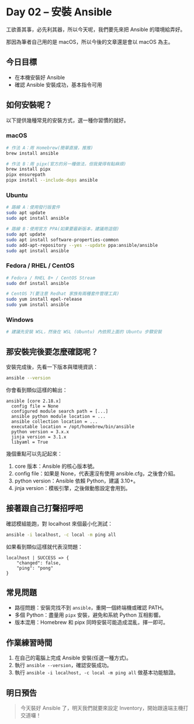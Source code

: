 # Day 02 – 安裝 Ansible
工欲善其事，必先利其器，所以今天呢，我們要先來把 Ansible 的環境給弄好。

那因為筆者自己用的是 macOS，所以今後的文章還是會以 macOS 為主。
## 今日目標
- 在本機安裝好 Ansible
- 確認 Ansible 安裝成功，基本指令可用

## 如何安裝呢？

以下提供幾種常見的安裝方式，選一種你習慣的就好。

### macOS

```bash
# 作法 A：用 Homebrew(簡單直接，推推)
brew install ansible

# 作法 B：用 pipx(官方的另一種做法，但我覺得有點麻煩)
brew install pipx
pipx ensurepath
pipx install --include-deps ansible
```

### Ubuntu

```bash
# 路線 A：使用發行版套件
sudo apt update
sudo apt install ansible

# 路線 B：使用官方 PPA(如果要最新版本，建議用這個)
sudo apt update
sudo apt install software-properties-common
sudo add-apt-repository --yes --update ppa:ansible/ansible
sudo apt install ansible
```

### Fedora / RHEL / CentOS

```bash
# Fedora / RHEL 8+ / CentOS Stream
sudo dnf install ansible

# CentOS 7(要注意 Redhat 家族有兩種套件管理工具)
sudo yum install epel-release
sudo yum install ansible
```

### Windows

```bash
# 建議先安裝 WSL，然後在 WSL (Ubuntu) 內依照上面的 Ubuntu 步驟安裝
```

## 那安裝完後要怎麼確認呢？

安裝完成後，先看一下版本與環境資訊：

```bash
ansible --version
```

你會看到類似這樣的輸出：

```text
ansible [core 2.18.x]
  config file = None
  configured module search path = [...]
  ansible python module location = ...
  ansible collection location = ...
  executable location = /opt/homebrew/bin/ansible
  python version = 3.x.x
  jinja version = 3.1.x
  libyaml = True
```

幾個重點可以先記起來：
1. core 版本：Ansible 的核心版本號。
2. config file：如果是 None，代表還沒有使用 ansible.cfg，之後會介紹。
3. python version：Ansible 依賴 Python，建議 3.10+。
4. jinja version：模板引擎，之後做動態設定會用到。

## 接著跟自己打聲招呼吧

確認模組能跑，對 localhost 來個最小化測試：

```bash
ansible -i localhost, -c local -m ping all
```

如果看到類似這樣就代表沒問題：

```text
localhost | SUCCESS => {
    "changed": false,
    "ping": "pong"
}
```

## 常見問題
- 路徑問題：安裝完找不到 `ansible`，重開一個終端機或確認 PATH。
- 多個 Python：盡量用 `pipx` 安裝，避免和系統 Python 互相影響。
- 版本混用：Homebrew 和 pipx 同時安裝可能造成混亂，擇一即可。

## 作業練習時間
1. 在自己的電腦上完成 Ansible 安裝(任選一種方式)。
2. 執行 `ansible --version`，確認安裝成功。
3. 執行 `ansible -i localhost, -c local -m ping all` 做基本功能驗證。

## 明日預告
> 今天裝好 Ansible 了，明天我們就要來設定 Inventory，開始跟遠端主機打交道囉！
